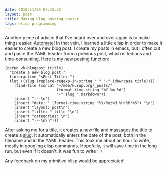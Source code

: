 ```yaml
---
date: 2010/11/05 07:15:32
layout: post
title: Making blog posting easier
tags: elisp programming
---
```


Another piece of advice that I've heard over and over again is to make
things easier. [Automate!](http://sachachua.com/blog/2010/09/how-to-be-dispensable-and-why-you-should-document-and-automate-yourself-out-of-a-job/)
In that vein, I learned a little elisp in order to make it easier to
create a new blog post. I create my posts in emacs, but I often cut
and paste the YAML header from a previous post, which is tedious and
time-consuming. Here is my new posting function:

    (defun vk-blogpost (title)
      "Create a new blog post."
      (interactive "sPost Title: ")
      (let ((slug (replace-regexp-in-string " " "-" (downcase title))))
        (find-file (concat "~/web/kurup.org/_posts/"
                           (format-time-string "%Y-%m-%d")
                           "-" slug ".markdown"))
        (insert "---\n")
        (insert "date: " (format-time-string "%Y/%m/%d %H:%M:%S") "\n")
        (insert "layout: post\n")
        (insert "title: " title "\n")
        (insert "categories: \n")
        (insert "---\n\n")))

After asking me for a title, it creates a new file and massages the
title to create a
[slug](http://en.wikipedia.org/wiki/Slug_(web_publishing)). It
automatically enters the date of the post, both in the filename and
in the YAML header. This took me about an hour to write, mostly in
googling elisp commands. Hopefully, it will save time in the long run,
but even if it doesn't, it was fun to write :-)

Any feedback on my primitive elisp would be appreciated!
